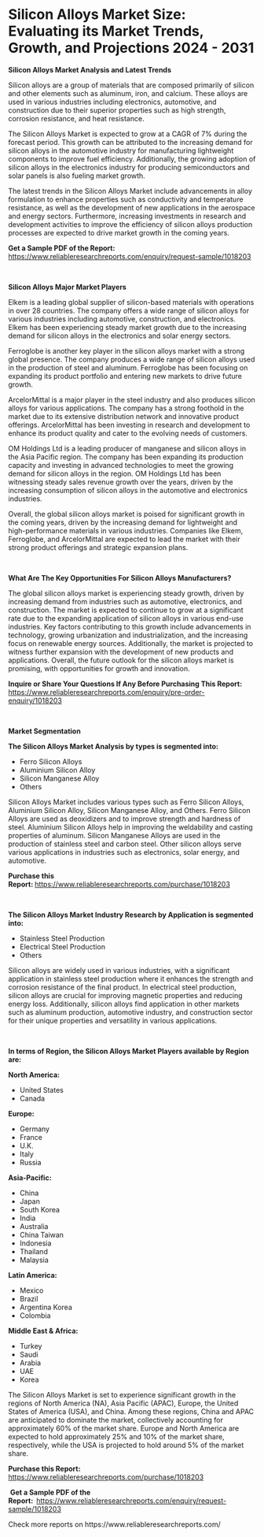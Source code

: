 <p><h1>Silicon Alloys Market Size: Evaluating its Market Trends, Growth, and Projections 2024 - 2031</h1></p><p><strong>Silicon Alloys Market Analysis and Latest Trends</strong></p>
<p><p>Silicon alloys are a group of materials that are composed primarily of silicon and other elements such as aluminum, iron, and calcium. These alloys are used in various industries including electronics, automotive, and construction due to their superior properties such as high strength, corrosion resistance, and heat resistance.</p><p>The Silicon Alloys Market is expected to grow at a CAGR of 7% during the forecast period. This growth can be attributed to the increasing demand for silicon alloys in the automotive industry for manufacturing lightweight components to improve fuel efficiency. Additionally, the growing adoption of silicon alloys in the electronics industry for producing semiconductors and solar panels is also fueling market growth.</p><p>The latest trends in the Silicon Alloys Market include advancements in alloy formulation to enhance properties such as conductivity and temperature resistance, as well as the development of new applications in the aerospace and energy sectors. Furthermore, increasing investments in research and development activities to improve the efficiency of silicon alloys production processes are expected to drive market growth in the coming years.</p></p>
<p><strong>Get a Sample PDF of the Report:&nbsp;</strong> <a href="https://www.reliableresearchreports.com/enquiry/request-sample/1018203">https://www.reliableresearchreports.com/enquiry/request-sample/1018203</a></p>
<p>&nbsp;</p>
<p><strong>Silicon Alloys Major Market Players</strong></p>
<p><p>Elkem is a leading global supplier of silicon-based materials with operations in over 28 countries. The company offers a wide range of silicon alloys for various industries including automotive, construction, and electronics. Elkem has been experiencing steady market growth due to the increasing demand for silicon alloys in the electronics and solar energy sectors.</p><p>Ferroglobe is another key player in the silicon alloys market with a strong global presence. The company produces a wide range of silicon alloys used in the production of steel and aluminum. Ferroglobe has been focusing on expanding its product portfolio and entering new markets to drive future growth.</p><p>ArcelorMittal is a major player in the steel industry and also produces silicon alloys for various applications. The company has a strong foothold in the market due to its extensive distribution network and innovative product offerings. ArcelorMittal has been investing in research and development to enhance its product quality and cater to the evolving needs of customers.</p><p>OM Holdings Ltd is a leading producer of manganese and silicon alloys in the Asia Pacific region. The company has been expanding its production capacity and investing in advanced technologies to meet the growing demand for silicon alloys in the region. OM Holdings Ltd has been witnessing steady sales revenue growth over the years, driven by the increasing consumption of silicon alloys in the automotive and electronics industries.</p><p>Overall, the global silicon alloys market is poised for significant growth in the coming years, driven by the increasing demand for lightweight and high-performance materials in various industries. Companies like Elkem, Ferroglobe, and ArcelorMittal are expected to lead the market with their strong product offerings and strategic expansion plans.</p></p>
<p>&nbsp;</p>
<p><strong>What Are The Key Opportunities For Silicon Alloys Manufacturers?</strong></p>
<p><p>The global silicon alloys market is experiencing steady growth, driven by increasing demand from industries such as automotive, electronics, and construction. The market is expected to continue to grow at a significant rate due to the expanding application of silicon alloys in various end-use industries. Key factors contributing to this growth include advancements in technology, growing urbanization and industrialization, and the increasing focus on renewable energy sources. Additionally, the market is projected to witness further expansion with the development of new products and applications. Overall, the future outlook for the silicon alloys market is promising, with opportunities for growth and innovation.</p></p>
<p><strong>Inquire or Share Your Questions If Any Before Purchasing This Report:</strong> <a href="https://www.reliableresearchreports.com/enquiry/pre-order-enquiry/1018203">https://www.reliableresearchreports.com/enquiry/pre-order-enquiry/1018203</a></p>
<p>&nbsp;</p>
<p><strong>Market Segmentation</strong></p>
<p><strong>The Silicon Alloys Market Analysis by types is segmented into:</strong></p>
<p><ul><li>Ferro Silicon Alloys</li><li>Aluminium Silicon Alloy</li><li>Silicon Manganese Alloy</li><li>Others</li></ul></p>
<p><p>Silicon Alloys Market includes various types such as Ferro Silicon Alloys, Aluminium Silicon Alloy, Silicon Manganese Alloy, and Others. Ferro Silicon Alloys are used as deoxidizers and to improve strength and hardness of steel. Aluminium Silicon Alloys help in improving the weldability and casting properties of aluminum. Silicon Manganese Alloys are used in the production of stainless steel and carbon steel. Other silicon alloys serve various applications in industries such as electronics, solar energy, and automotive.</p></p>
<p><strong>Purchase this Report:&nbsp;</strong><a href="https://www.reliableresearchreports.com/purchase/1018203">https://www.reliableresearchreports.com/purchase/1018203</a></p>
<p>&nbsp;</p>
<p><strong>The Silicon Alloys Market Industry Research by Application is segmented into:</strong></p>
<p><ul><li>Stainless Steel Production</li><li>Electrical Steel Production</li><li>Others</li></ul></p>
<p><p>Silicon alloys are widely used in various industries, with a significant application in stainless steel production where it enhances the strength and corrosion resistance of the final product. In electrical steel production, silicon alloys are crucial for improving magnetic properties and reducing energy loss. Additionally, silicon alloys find application in other markets such as aluminum production, automotive industry, and construction sector for their unique properties and versatility in various applications.</p></p>
<p>&nbsp;</p>
<p><strong>In terms of Region, the Silicon Alloys Market Players available by Region are:</strong></p>
<p>
    <p> <strong> North America: </strong>
        <ul>
            <li>United States</li>
            <li>Canada</li>
        </ul>
        </p> 
    <p> <strong> Europe: </strong>
        <ul>
            <li>Germany</li>
            <li>France</li>
            <li>U.K.</li>
            <li>Italy</li>
            <li>Russia</li>
        </ul>
        </p> 
    <p> <strong> Asia-Pacific: </strong>
        <ul>
            <li>China</li>
            <li>Japan</li>
            <li>South Korea</li>
            <li>India</li>
            <li>Australia</li>
            <li>China Taiwan</li>
            <li>Indonesia</li>
            <li>Thailand</li>
            <li>Malaysia</li>
        </ul>
        </p> 
    <p> <strong> Latin America: </strong>
        <ul>
            <li>Mexico</li>
            <li>Brazil</li>
            <li>Argentina Korea</li>
            <li>Colombia</li>
        </ul>
        </p> 
    <p> <strong> Middle East & Africa: </strong>
        <ul>
            <li>Turkey</li>
            <li>Saudi</li>
            <li>Arabia</li>
            <li>UAE</li>
            <li>Korea</li>
        </ul>
    </p>
    </p>
<p><p>The Silicon Alloys Market is set to experience significant growth in the regions of North America (NA), Asia Pacific (APAC), Europe, the United States of America (USA), and China. Among these regions, China and APAC are anticipated to dominate the market, collectively accounting for approximately 60% of the market share. Europe and North America are expected to hold approximately 25% and 10% of the market share, respectively, while the USA is projected to hold around 5% of the market share.</p></p>
<p><strong>Purchase this Report: </strong><a href="https://www.reliableresearchreports.com/purchase/1018203">https://www.reliableresearchreports.com/purchase/1018203</a></p>
<p>&nbsp;<strong>Get a Sample PDF of the Report:&nbsp;&nbsp;</strong><a href="https://www.reliableresearchreports.com/enquiry/request-sample/1018203">https://www.reliableresearchreports.com/enquiry/request-sample/1018203</a></p>
<p><strong></strong></p>
<p>Check more reports on https://www.reliableresearchreports.com/</p>